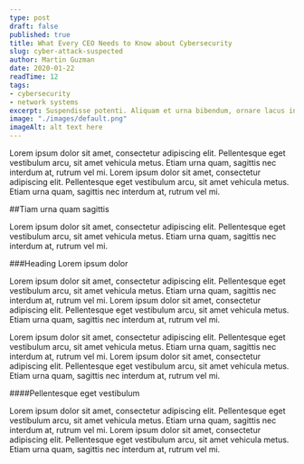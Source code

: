 ```yaml
---
type: post
draft: false
published: true
title: What Every CEO Needs to Know about Cybersecurity
slug: cyber-attack-suspected
author: Martin Guzman
date: 2020-01-22
readTime: 12
tags:
- cybersecurity
- network systems
excerpt: Suspendisse potenti. Aliquam et urna bibendum, ornare lacus in, viverra lorem. Morbi consequat aliquet sapien in placerat. Nunc dolor dui, facilisis elementum blandit sit amet, ultrices eu enim.
image: "./images/default.png"
imageAlt: alt text here
---
```


Lorem ipsum dolor sit amet, consectetur adipiscing elit. Pellentesque eget vestibulum arcu, sit amet vehicula metus. Etiam urna quam, sagittis nec interdum at, rutrum vel mi. Lorem ipsum dolor sit amet, consectetur adipiscing elit. Pellentesque eget vestibulum arcu, sit amet vehicula metus. Etiam urna quam, sagittis nec interdum at, rutrum vel mi.

##Tiam urna quam sagittis 

Lorem ipsum dolor sit amet, consectetur adipiscing elit. Pellentesque eget vestibulum arcu, sit amet vehicula metus. Etiam urna quam, sagittis nec interdum at, rutrum vel mi.

###Heading Lorem ipsum dolor

Lorem ipsum dolor sit amet, consectetur adipiscing elit. Pellentesque eget vestibulum arcu, sit amet vehicula metus. Etiam urna quam, sagittis nec interdum at, rutrum vel mi. Lorem ipsum dolor sit amet, consectetur adipiscing elit. Pellentesque eget vestibulum arcu, sit amet vehicula metus. Etiam urna quam, sagittis nec interdum at, rutrum vel mi.

Lorem ipsum dolor sit amet, consectetur adipiscing elit. Pellentesque eget vestibulum arcu, sit amet vehicula metus. Etiam urna quam, sagittis nec interdum at, rutrum vel mi. Lorem ipsum dolor sit amet, consectetur adipiscing elit. Pellentesque eget vestibulum arcu, sit amet vehicula metus. Etiam urna quam, sagittis nec interdum at, rutrum vel mi.

####Pellentesque eget vestibulum

Lorem ipsum dolor sit amet, consectetur adipiscing elit. Pellentesque eget vestibulum arcu, sit amet vehicula metus. Etiam urna quam, sagittis nec interdum at, rutrum vel mi. Lorem ipsum dolor sit amet, consectetur adipiscing elit. Pellentesque eget vestibulum arcu, sit amet vehicula metus. Etiam urna quam, sagittis nec interdum at, rutrum vel mi.